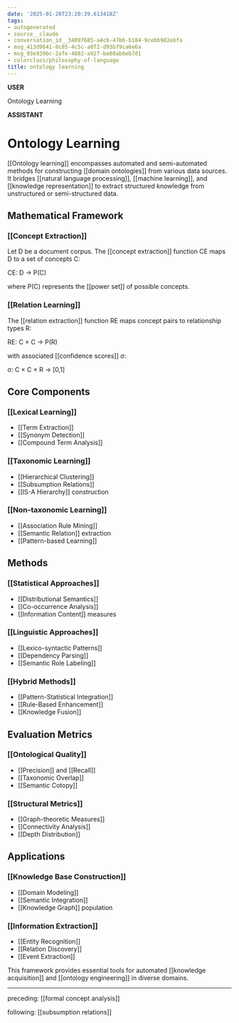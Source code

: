 ```yaml
---
date: '2025-01-20T23:20:39.613418Z'
tags:
- autogenerated
- source__claude
- conversation_id__34097685-a4cb-47b6-b184-9cebb982ebfa
- msg_413d9641-8c85-4c5c-a0f2-d93b79ca6e6a
- msg_93e939bc-2afe-4882-a927-be80ab6eb7d1
- colorclass/philosophy-of-language
title: ontology learning
---
```


**USER**

Ontology Learning


**ASSISTANT**

# Ontology Learning

[[Ontology learning]] encompasses automated and semi-automated methods for constructing [[domain ontologies]] from various data sources. It bridges [[natural language processing]], [[machine learning]], and [[knowledge representation]] to extract structured knowledge from unstructured or semi-structured data.

## Mathematical Framework

### [[Concept Extraction]]

Let D be a document corpus. The [[concept extraction]] function CE maps D to a set of concepts C:

CE: D → P(C)

where P(C) represents the [[power set]] of possible concepts.

### [[Relation Learning]]

The [[relation extraction]] function RE maps concept pairs to relationship types R:

RE: C × C → P(R)

with associated [[confidence scores]] σ:

σ: C × C × R → [0,1]

## Core Components

### [[Lexical Learning]]
- [[Term Extraction]]
- [[Synonym Detection]]
- [[Compound Term Analysis]]

### [[Taxonomic Learning]]
- [[Hierarchical Clustering]]
- [[Subsumption Relations]]
- [[IS-A Hierarchy]] construction

### [[Non-taxonomic Learning]]
- [[Association Rule Mining]]
- [[Semantic Relation]] extraction
- [[Pattern-based Learning]]

## Methods

### [[Statistical Approaches]]
- [[Distributional Semantics]]
- [[Co-occurrence Analysis]]
- [[Information Content]] measures

### [[Linguistic Approaches]]
- [[Lexico-syntactic Patterns]]
- [[Dependency Parsing]]
- [[Semantic Role Labeling]]

### [[Hybrid Methods]]
- [[Pattern-Statistical Integration]]
- [[Rule-Based Enhancement]]
- [[Knowledge Fusion]]

## Evaluation Metrics

### [[Ontological Quality]]
- [[Precision]] and [[Recall]]
- [[Taxonomic Overlap]]
- [[Semantic Cotopy]]

### [[Structural Metrics]]
- [[Graph-theoretic Measures]]
- [[Connectivity Analysis]]
- [[Depth Distribution]]

## Applications

### [[Knowledge Base Construction]]
- [[Domain Modeling]]
- [[Semantic Integration]]
- [[Knowledge Graph]] population

### [[Information Extraction]]
- [[Entity Recognition]]
- [[Relation Discovery]]
- [[Event Extraction]]

This framework provides essential tools for automated [[knowledge acquisition]] and [[ontology engineering]] in diverse domains.


---

preceding: [[formal concept analysis]]  


following: [[subsumption relations]]